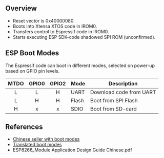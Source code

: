 Overview
--------
- Reset vector is 0x40000080.
- Boots into Xtensa XTOS code in IROM0.
- Transfers control to Espressif code in IROM0.
- Starts executing ESP SDK-code shadowed SPI ROM (unconfirmed).

ESP Boot Modes
--------------
The Espressif code can boot in different modes, selected on power-up based on GPIO pin levels.

| MTDO | GPIO0 | GPIO2 | Mode  | Description
|:----:|:-----:|:-----:| ----- | -----------
|   L  |   L   |   H   | UART  | Download code from UART
|   L  |   H   |   H   | Flash | Boot from SPI Flash
|   H  |   x   |   x   | SDIO  | Boot from SD-card

References
----------
- [Chinese seller with boot modes](http://detail.1688.com/offer/40258194242.html?tracelog=gsda_offer)
- [Translated boot modes](https://drive.google.com/file/d/0ByLNRzaQc0jPV0xaektpdFFoMGs/edit)
- ESP8266_Module Application Design Guide Chinese.pdf